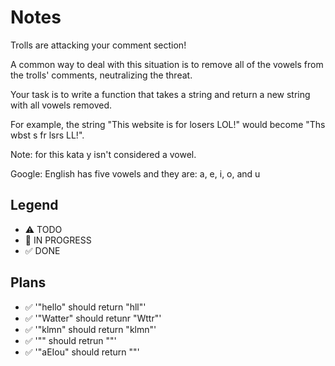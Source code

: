 # Notes

Trolls are attacking your comment section!

A common way to deal with this situation is to remove all of the vowels from the trolls' comments, neutralizing the threat.

Your task is to write a function that takes a string and return a new string with all vowels removed.

For example, the string "This website is for losers LOL!" would become "Ths wbst s fr lsrs LL!".

Note: for this kata y isn't considered a vowel.

Google: English has five vowels and they are: a, e, i, o, and u

## Legend
- ⚠ TODO
- 🚧 IN PROGRESS
- ✅ DONE

## Plans

- ✅ '"hello" should return "hll"'
- ✅ '"Watter" should retunr "Wttr"'
- ✅ '"klmn" should return "klmn"'
- ✅ '"" should retrun ""'
- ✅ '"aEIou" should return ""'